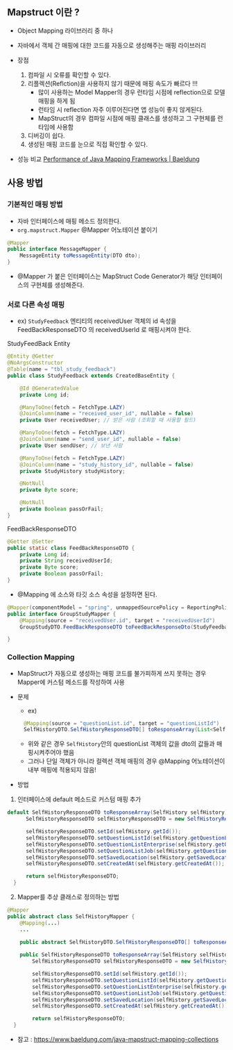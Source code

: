 ## Mapstruct 이란 ? 
- Object Mapping 라이브러리 중 하나
- 자바에서 객체 간 매핑에 대한 코드를 자동으로 생성해주는 매핑 라이브러리
- 장점
    1. 컴파일 시 오류를 확인할 수 있다.
    2. 리플렉션(Reflction)을 사용하지 않기 때문에 매핑 속도가 빠르다 !!!
        - 많이 사용하는 Model Mapper의 경우 런타임 시점에 reflection으로 모델 매핑을 하게 됨
        - 런타임 시 reflection 자주 이루어진다면 앱 성능이 좋지 않게된다.
        - MapStruct의 경우 컴파일 시점에 매핑 클래스를 생성하고 그 구현체를 런타임에 사용함
    3. 디버깅이 쉽다.
    4. 생성된 매핑 코드를 눈으로 직접 확인할 수 있다.

- 성능 비교 [Performance of Java Mapping Frameworks | Baeldung](https://www.baeldung.com/java-performance-mapping-frameworks)
   

## 사용 방법

### 기본적인 매핑 방법
- 자바 인터페이스에 매핑 메소드 정의한다.
- `org.mapstruct.Mapper` @Mapper 어노테이션 붙이기 
```java
@Mapper
public interface MessageMapper {
    MessageEntity toMessageEntity(DTO dto);
}
```
- @Mapper 가 붙은 인터페이스는 MapStruct Code Generator가 해당 인터페이스의 구현체를 생성해준다.

### 서로 다른 속성 매핑 
- ex) `StudyFeedback` 엔티티의 receivedUser 객체의 id 속성을 FeedBackResponseDTO 의 receivedUserId 로 매핑시켜야 한다.

StudyFeedBack Entity
```java
@Entity @Getter
@NoArgsConstructor
@Table(name = "tbl_study_feedback")
public class StudyFeedback extends CreatedBaseEntity {

    @Id @GeneratedValue
    private Long id;

    @ManyToOne(fetch = FetchType.LAZY)
    @JoinColumn(name = "received_user_id", nullable = false)
    private User receivedUser; // 받은 사람 (조회할 때 사용할 필드)

    @ManyToOne(fetch = FetchType.LAZY)
    @JoinColumn(name = "send_user_id", nullable = false)
    private User sendUser; // 보낸 사람

    @ManyToOne(fetch = FetchType.LAZY)
    @JoinColumn(name = "study_history_id", nullable = false)
    private StudyHistory studyHistory;

    @NotNull
    private Byte score;

    @NotNull
    private Boolean passOrFail;
}
```

FeedBackResponseDTO
```java
@Getter @Setter
public static class FeedBackResponseDTO {
    private Long id;
    private String receivedUserId;
    private Byte score;
    private Boolean passOrFail;
}
```

- @Mapping 에 소스와 타깃 소스 속성을 설정하면 된다.
```java
@Mapper(componentModel = "spring", unmappedSourcePolicy = ReportingPolicy.IGNORE)
public interface GroupStudyMapper {
    @Mapping(source = "receivedUser.id", target = "receivedUserId")
    GroupStudyDTO.FeedBackResponseDTO toFeedBackResponseDto(StudyFeedback studyFeedback);

}
```

### Collection Mapping
- MapStruct가 자동으로 생성하는 매핑 코드를 불가피하게 쓰지 못하는 경우 Mapper에 커스텀 메소드를 작성하여 사용 

- 문제 
  - ex) 
  ```java
    @Mapping(source = "questionList.id", target = "questionListId")
    SelfHistoryDTO.SelfHistoryResponseDTO[] toResponseArray(List<SelfHistory> selfHistoryList);
  ```
  - 위와 같은 경우 `SelfHistory`안의 questionList 객체의 값을 dto의 값들과 매핑시켜주어야 했음
  - 그러나 단일 객체가 아니라 컬렉션 객체 매핑의 경우 @Mapping 어노테이션이 내부 매핑에 적용되지 않음!   

- 방법 
1. 인터페이스에 default 메소드로 커스텀 매핑 추가 
  ```java
  default SelfHistoryResponseDTO toResponseArray(SelfHistory selfHistory) {
        SelfHistoryResponseDTO selfHistoryResponseDTO = new SelfHistoryResponseDTO();

        selfHistoryResponseDTO.setId(selfHistory.getId());
        selfHistoryResponseDTO.setQuestionListId(selfHistory.getQuestionList().getId());
        selfHistoryResponseDTO.setQuestionListEnterprise(selfHistory.getQuestionList().getEnterprise());
        selfHistoryResponseDTO.setQuestionListJob(selfHistory.getQuestionList().getJob());
        selfHistoryResponseDTO.setSavedLocation(selfHistory.getSavedLocation());
        selfHistoryResponseDTO.setCreatedAt(selfHistory.getCreatedAt());

        return selfHistoryResponseDTO;
    }
  ```
   

2. Mapper를 추상 클래스로 정의하는 방법
```java
@Mapper 
public abstract class SelfHistoryMapper { 
    @Mapping(...) 
    ... 
    
    public abstract SelfHistoryDTO.SelfHistoryResponseDTO[] toResponseArray(List<SelfHistory> selfHistoryList);

    public SelfHistoryResponseDTO toResponseArray(SelfHistory selfHistory) {
        SelfHistoryResponseDTO selfHistoryResponseDTO = new SelfHistoryResponseDTO();

        selfHistoryResponseDTO.setId(selfHistory.getId());
        selfHistoryResponseDTO.setQuestionListId(selfHistory.getQuestionList().getId());
        selfHistoryResponseDTO.setQuestionListEnterprise(selfHistory.getQuestionList().getEnterprise());
        selfHistoryResponseDTO.setQuestionListJob(selfHistory.getQuestionList().getJob());
        selfHistoryResponseDTO.setSavedLocation(selfHistory.getSavedLocation());
        selfHistoryResponseDTO.setCreatedAt(selfHistory.getCreatedAt());

        return selfHistoryResponseDTO;
  }
```
- 참고 : https://www.baeldung.com/java-mapstruct-mapping-collections